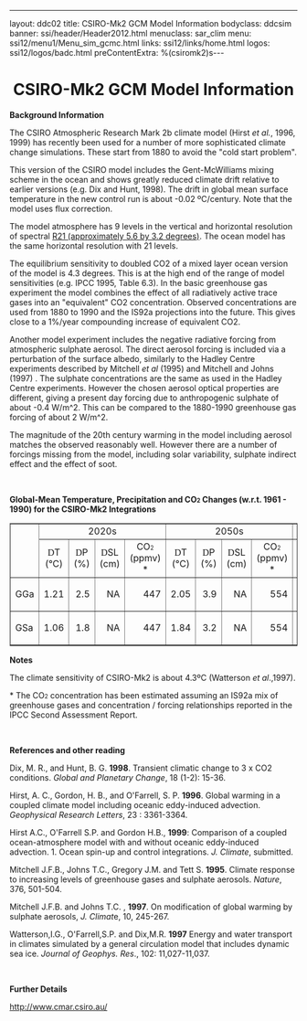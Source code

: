 ---
layout: ddc02
title: CSIRO-Mk2 GCM Model Information
bodyclass: ddcsim
banner: ssi/header/Header2012.html
menuclass: sar_clim
menu: ssi12/menu1/Menu_sim_gcmc.html
links: ssi12/links/home.html
logos: ssi12/logos/badc.html
preContentExtra: %(csiromk2)s---
 <div id="pagetitle">
 <h1 align="center">CSIRO-Mk2 GCM Model Information </h1>
 </div>
 <!-- End of Page Title Block -->
 
 
 <!-- Insert Model Info Here -->
 <P><B>Background Information</B></P>
 
 <P>The CSIRO Atmospheric Research Mark 2b climate model (Hirst
 <I>et al.</I>, 1996, 1999) has recently been used for a number
 of more sophisticated climate change simulations. These start
 from 1880 to avoid the &quot;cold start problem&quot;.</P>
 
 <P>This version of the CSIRO model includes the Gent-McWilliams
 mixing scheme in the ocean and shows greatly reduced climate drift
 relative to earlier versions (e.g. Dix and Hunt, 1998). The drift
 in global mean surface temperature in the new control run is about
 -0.02 &ordm;C/century. Note that the model uses flux correction.</P>
 
 <P>The model atmosphere has 9 levels in the vertical and horizontal
 resolution of spectral <A HREF="csiromk2_grid.html">R21
 (approximately 5.6 by 3.2 degrees)</A>. The ocean model has the same
 horizontal resolution with 21 levels.</P>
 
 <P>The equilibrium sensitivity to doubled CO2 of a mixed layer
 ocean version of the model is 4.3 degrees. This is at the high
 end of the range of model sensitivities (e.g. IPCC 1995, Table
 6.3). In the basic greenhouse gas experiment the model combines
 the effect of all radiatively active trace gases into an &quot;equivalent&quot;
 CO2 concentration. Observed concentrations are used from 1880
 to 1990 and the IS92a projections into the future. This gives
 close to a 1%/year compounding increase of equivalent CO2.</P>
 
 <P>Another model experiment includes the negative radiative forcing
 from atmospheric sulphate aerosol. The direct aerosol forcing
 is included via a perturbation of the surface albedo, similarly
 to the Hadley Centre experiments described by Mitchell <I>et al</I>
 (1995) and Mitchell and Johns (1997) . The sulphate concentrations
 are the same as used in the Hadley Centre experiments. However
 the chosen aerosol optical properties are different, giving a
 present day forcing due to anthropogenic sulphate of about -0.4
 W/m^2. This can be compared to the 1880-1990 greenhouse gas forcing
 of about 2 W/m^2.</P>
 
 <P>The magnitude of the 20th century warming in the model including
 aerosol matches the observed reasonably well. However there are
 a number of forcings missing from the model, including solar variability,
 sulphate indirect effect and the effect of soot.</P>
 
 <p>&nbsp;</p>
 
 <P><B>Global-Mean Temperature, Precipitation and CO<FONT SIZE="-2">2</FONT> Changes
 (w.r.t. 1961 - 1990) for the CSIRO-Mk2 Integrations</B></P>
 
 <TABLE WIDTH="95%" BORDER="1" align="center" CELLPADDING="0" CELLSPACING="2">
 <TR>
 <TD ROWSPAN="2" ></TD>
 <TD COLSPAN="4" align="center">2020s</TD>
 <TD COLSPAN="4" align="center">2050s</TD>
 <TD COLSPAN="4" align="center">2080s</TD>
 </TR>
 
 <TD ALIGN="CENTER" HEIGHT="30" WIDTH="8%"><FONT FACE="Symbol">D</FONT>T<BR
 CLEAR="ALL">(&deg;C)</TD>
 <TD ALIGN="CENTER" WIDTH="8%" HEIGHT="30"><FONT FACE="Symbol">D</FONT>P<BR
 CLEAR="ALL">(%)</TD>
 <TD ALIGN="CENTER" WIDTH="8%" HEIGHT="30"><FONT FACE="Symbol">D</FONT>SL<BR
 CLEAR="ALL">(cm)</TD>
 <TD ALIGN="CENTER" WIDTH="8%" HEIGHT="30">CO<FONT SIZE="-2">2
 </FONT><BR CLEAR="ALL">(ppmv) *</TD>
 <TD ALIGN="CENTER" WIDTH="8%" HEIGHT="30"><FONT FACE="Symbol">D</FONT>T<BR
 CLEAR="ALL">(&deg;C)</TD>
 <TD ALIGN="CENTER" WIDTH="8%" HEIGHT="30"><FONT FACE="Symbol">D</FONT>P<BR
 CLEAR="ALL">(%)</TD>
 <TD ALIGN="CENTER" WIDTH="8%" HEIGHT="30"><FONT FACE="Symbol">D</FONT>SL<BR
 CLEAR="ALL">(cm)</TD>
 <TD ALIGN="CENTER" WIDTH="8%" HEIGHT="30">CO<FONT SIZE="-2">2
 </FONT><BR CLEAR="ALL">(ppmv) *</TD>
 <TD ALIGN="CENTER" WIDTH="8%" HEIGHT="30"><FONT FACE="Symbol">D</FONT>T
 <BR CLEAR="ALL">(&deg;C)</TD>
 <TD ALIGN="CENTER" WIDTH="8%" HEIGHT="30"><FONT FACE="Symbol">D</FONT>P<BR
 CLEAR="ALL">(%)</TD>
 <TD ALIGN="CENTER" WIDTH="8%" HEIGHT="30"><FONT FACE="Symbol">D</FONT>SL<BR
 CLEAR="ALL">(cm)</TD>
 <TD ALIGN="CENTER" WIDTH="8%" HEIGHT="30">CO<FONT SIZE="-2">2
 </FONT><BR CLEAR="ALL">(ppmv) *</TD>
 </TR>
 <TR>
 <TD WIDTH="8%" HEIGHT="18">GGa</TD>
 <TD WIDTH="8%" HEIGHT="18">
 <P ALIGN=RIGHT>1.21</TD>
 <TD WIDTH="8%" HEIGHT="18">
 <P ALIGN=RIGHT>2.5</TD>
 <TD WIDTH="8%" HEIGHT="18">
 <P ALIGN=RIGHT>NA</TD>
 <TD WIDTH="8%" HEIGHT="18">
 <P ALIGN=RIGHT>447</TD>
 <TD WIDTH="8%" HEIGHT="18">
 <P ALIGN=RIGHT>2.05</TD>
 <TD WIDTH="8%" HEIGHT="18">
 <P ALIGN=RIGHT>3.9</TD>
 <TD WIDTH="8%" HEIGHT="18">
 <P ALIGN=RIGHT>NA</TD>
 <TD WIDTH="8%" HEIGHT="18">
 <P ALIGN=RIGHT>554</TD>
 <TD WIDTH="8%" HEIGHT="18">
 <P ALIGN=RIGHT>3.07</TD>
 <TD WIDTH="8%" HEIGHT="18">
 <P ALIGN=RIGHT>6.1</TD>
 <TD WIDTH="8%" HEIGHT="18">
 <P ALIGN=RIGHT>NA</TD>
 <TD WIDTH="8%" HEIGHT="18">
 <P ALIGN=RIGHT>697</TD>
 </TR>
 <TR>
 <TD WIDTH="8%" HEIGHT="17">GSa</TD>
 <TD WIDTH="8%" HEIGHT="17">
 <P ALIGN=RIGHT>1.06</TD>
 <TD WIDTH="8%" HEIGHT="17">
 <P ALIGN=RIGHT>1.8</TD>
 <TD WIDTH="8%" HEIGHT="17">
 <P ALIGN=RIGHT>NA</TD>
 <TD WIDTH="8%" HEIGHT="17">
 <P ALIGN=RIGHT>447</TD>
 <TD WIDTH="8%" HEIGHT="17">
 <P ALIGN=RIGHT>1.84</TD>
 <TD WIDTH="8%" HEIGHT="17">
 <P ALIGN=RIGHT>3.2</TD>
 <TD WIDTH="8%" HEIGHT="17">
 <P ALIGN=RIGHT>NA</TD>
 <TD WIDTH="8%" HEIGHT="17">
 <P ALIGN=RIGHT>554</TD>
 <TD WIDTH="8%" HEIGHT="17">
 <P ALIGN=RIGHT>2.72</TD>
 <TD WIDTH="8%" HEIGHT="17">
 <P ALIGN=RIGHT>5.1</TD>
 <TD WIDTH="8%" HEIGHT="17">
 <P ALIGN=RIGHT>NA</TD>
 <TD WIDTH="8%" HEIGHT="17">
 <P ALIGN=RIGHT>697</TD>
 </TR>
 </TABLE>
 
 <P><B>Notes</B></P>
 <P>The climate sensitivity of CSIRO-Mk2 is about 4.3&ordm;C (Watterson<I>
 et al</I>.,1997).</P>
 <P>* The CO<FONT SIZE="-2">2</FONT> concentration has been estimated
 assuming an IS92a mix of greenhouse gases and concentration /
 forcing relationships reported in the IPCC Second Assessment Report.</P>
 
 <P>&nbsp;</P>
 
 
 <P><B>References and other reading</B></P>
 
 <P>Dix, M. R., and Hunt, B. G. <B>1998</B>. Transient climatic
 change to 3 x CO2 conditions. <I>Global and Planetary Change</I>,
 18 (1-2): 15-36.</P>
 
 <P>Hirst, A. C., Gordon, H. B., and O'Farrell, S. P. <B>1996</B>.
 Global warming in a coupled climate model including oceanic eddy-induced
 advection. <I>Geophysical Research Letters</I>, 23 : 3361-3364.</P>
 
 <P>Hirst A.C., O'Farrell S.P. and Gordon H.B., <B>1999</B>: Comparison
 of a coupled ocean-atmosphere model with and without oceanic eddy-induced
 advection. 1. Ocean spin-up and control integrations. <I>J. Climate</I>,
 submitted.</P>
 
 <P>Mitchell J.F.B., Johns T.C., Gregory J.M. and Tett S. <B>1995</B>.
 Climate response to increasing levels of greenhouse gases and
 sulphate aerosols. <I>Nature</I>, 376, 501-504.</P>
 
 <P>Mitchell J.F.B. and Johns T.C. , <B>1997</B>. On modification
 of global warming by sulphate aerosols, <I>J. Climat</I>e, 10,
 245-267.</P>
 
 <P>Watterson,I.G., O'Farrell,S.P. and Dix,M.R. <B>1997</B> Energy
 and water transport in climates simulated by a general circulation
 model that includes dynamic sea ice. <I>Journal of Geophys. Res</I>.,
 102: 11,027-11,037.</P>
 
 <P>&nbsp;</P>
 
 <P><B>Further Details</B></P>
 
 <P><A HREF="http://www.cmar.csiro.au/">http://www.cmar.csiro.au/</A>
 
 <p>&nbsp;</p>
 
 
 
 <p></p>
 
 <!-- end of center column -->
